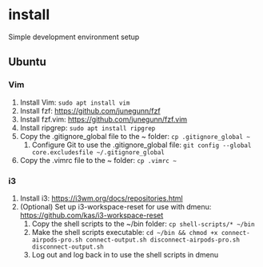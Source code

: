# install

Simple development environment setup

## Ubuntu

### Vim

1. Install Vim: `sudo apt install vim`
1. Install fzf: https://github.com/junegunn/fzf
1. Install fzf.vim: https://github.com/junegunn/fzf.vim
1. Install ripgrep: `sudo apt install ripgrep`
1. Copy the .gitignore_global file to the ~ folder: `cp .gitignore_global ~`
    1. Configure Git to use the .gitignore_global file: `git config --global core.excludesfile ~/.gitignore_global`
1. Copy the .vimrc file to the ~ folder: `cp .vimrc ~`

### i3

1. Install i3: https://i3wm.org/docs/repositories.html
1. (Optional) Set up i3-workspace-reset for use with dmenu: https://github.com/kas/i3-workspace-reset
    1. Copy the shell scripts to the ~/bin folder: `cp shell-scripts/* ~/bin`
    1. Make the shell scripts executable: `cd ~/bin && chmod +x connect-airpods-pro.sh connect-output.sh disconnect-airpods-pro.sh disconnect-output.sh`
    1. Log out and log back in to use the shell scripts in dmenu
